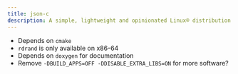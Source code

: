```yaml
---
title: json-c
description: A simple, lightweight and opinionated Linux® distribution based on musl libc and toybox
---
```


- Depends on `cmake`
- `rdrand` is only available on x86-64
- Depends on `doxygen` for documentation
- Remove `-DBUILD_APPS=OFF -DDISABLE_EXTRA_LIBS=ON` for more software?
